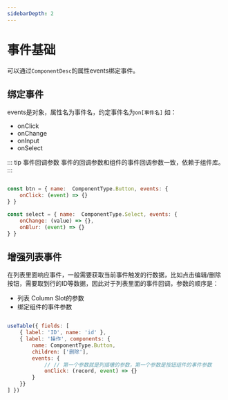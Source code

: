 ```yaml
---
sidebarDepth: 2
---
```


# 事件基础
可以通过`ComponentDesc`的属性events绑定事件。

## 绑定事件
events是对象，属性名为事件名，约定事件名为`on[事件名]` 如：
- onClick
- onChange
- onInput
- onSelect

::: tip 事件回调参数
事件的回调参数和组件的事件回调参数一致，依赖于组件库。
:::

```js

const btn = { name:  ComponentType.Button, events: {
    onClick: (event) => {}
} }

const select = { name:  ComponentType.Select, events: {
    onChange: (value) => {},
    onBlur: (event) => {}
} }


```

## 增强列表事件
在列表里面响应事件，一般需要获取当前事件触发的行数据，比如点击编辑/删除按钮，需要取到行的ID等数据，因此对于列表里面的事件回调，参数的顺序是：
- 列表 Column Slot的参数
- 绑定组件的事件参数

```js

useTable({ fields: [
    { label: 'ID', name: 'id' },
    { label: '操作', components: {
        name: ComponentType.Button,
        children: ['删除'],
        events: {
            // // 第一个参数就是列插槽的参数，第一个参数是按钮组件的事件参数
            onClick: (record, event) => {}
        }
    }}
] })

```
